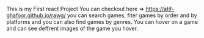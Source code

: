 This is my First react Project
You can checkout here => https://atif-ghafoor.github.io/rawg/
you can search games, fiter games by order and by platforms and you can also find games by genres.
You can hover on a game and can see deffrent images of the game you hover.
